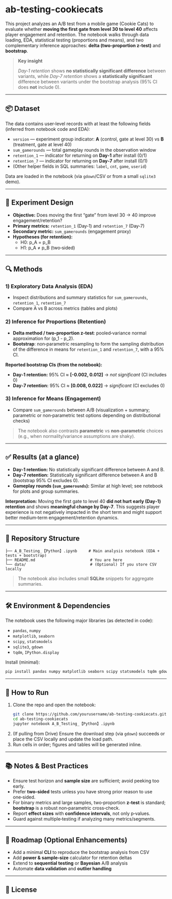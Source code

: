 # ab-testing-cookiecats

This project analyzes an A/B test from a mobile game (Cookie Cats) to evaluate whether **moving the first gate from level 30 to level 40** affects player engagement and retention. The notebook walks through data loading, EDA, statistical testing (proportions and means), and two complementary inference approaches: **delta (two‑proportion z‑test)** and **bootstrap**.

> **Key insight**
>
> *Day‑1 retention* shows **no statistically significant difference** between variants, while *Day‑7 retention* shows a **statistically significant** difference between variants under the bootstrap analysis (95% CI does **not** include 0).

---

## 📦 Dataset

The data contains user‑level records with at least the following fields (inferred from notebook code and EDA):

- `version` — experiment group indicator: **A** (control, gate at level 30) vs **B** (treatment, gate at level 40)
- `sum_gamerounds` — total gameplay rounds in the observation window
- `retention_1` — indicator for returning on **Day‑1** after install (0/1)
- `retention_7` — indicator for returning on **Day‑7** after install (0/1)
- (Other helper fields in SQL summaries: `label`, `cnt`, `game`, `userid`)

Data are loaded in the notebook (via `gdown`/CSV or from a small `sqlite3` demo).

---

## 🎯 Experiment Design

- **Objective:** Does moving the first “gate” from level 30 → 40 improve engagement/retention?
- **Primary metrics:** `retention_1` (Day‑1) and `retention_7` (Day‑7)
- **Secondary metric:** `sum_gamerounds` (engagement proxy)
- **Hypotheses (for retention):**
  - H0: p_A = p_B
  - H1: p_A ≠ p_B (two‑sided)

---

## 🔍 Methods

### 1) Exploratory Data Analysis (EDA)
- Inspect distributions and summary statistics for `sum_gamerounds`, `retention_1`, `retention_7`
- Compare A vs B across metrics (tables and plots)

### 2) Inference for Proportions (Retention)
- **Delta method / two‑proportion z‑test**: pooled‑variance normal approximation for \(p_1 - p_2\).
- **Bootstrap**: non‑parametric resampling to form the sampling distribution of the difference in means for `retention_1` and `retention_7`, with a 95% CI.

**Reported bootstrap CIs (from the notebook):**
- **Day‑1 retention:** 95% CI ≈ **[-0.002, 0.012]** → *not significant* (CI includes 0)
- **Day‑7 retention:** 95% CI ≈ **[0.008, 0.022]** → *significant* (CI excludes 0)

### 3) Inference for Means (Engagement)
- Compare `sum_gamerounds` between A/B (visualization + summary; parametric or non‑parametric test options depending on distributional checks)

> The notebook also contrasts **parametric** vs **non‑parametric** choices (e.g., when normality/variance assumptions are shaky).

---

## ✅ Results (at a glance)

- **Day‑1 retention:** No statistically significant difference between A and B.
- **Day‑7 retention:** Statistically significant difference between A and B (bootstrap 95% CI excludes 0).
- **Gameplay rounds (`sum_gamerounds`):** Similar at high level; see notebook for plots and group summaries.

**Interpretation:** Moving the first gate to level 40 **did not hurt early (Day‑1) retention** and shows **meaningful change by Day‑7**. This suggests player experience is not negatively impacted in the short term and might support better medium‑term engagement/retention dynamics.

---

## 🧱 Repository Structure

```
├── A_B_Testing_【Python】.ipynb     # Main analysis notebook (EDA + tests + bootstrap)
├── README.md                        # You are here
└── data/                            # (Optional) If you store CSV locally
```

> The notebook also includes small **SQLite** snippets for aggregate summaries.

---

## 🛠️ Environment & Dependencies

The notebook uses the following major libraries (as detected in code):
- `pandas`, `numpy`
- `matplotlib`, `seaborn`
- `scipy`, `statsmodels`
- `sqlite3`, `gdown`
- `tqdm`, `IPython.display`

Install (minimal):
```bash
pip install pandas numpy matplotlib seaborn scipy statsmodels tqdm gdown
```

---

## 🚀 How to Run

1. Clone the repo and open the notebook:
   ```bash
   git clone https://github.com/yourusername/ab-testing-cookiecats.git
   cd ab-testing-cookiecats
   jupyter notebook A_B_Testing_【Python】.ipynb
   ```
2. (If pulling from Drive) Ensure the download step (via `gdown`) succeeds or place the CSV locally and update the load path.
3. Run cells in order; figures and tables will be generated inline.

---

## 📚 Notes & Best Practices

- Ensure test horizon and **sample size** are sufficient; avoid peeking too early.
- Prefer **two‑sided** tests unless you have strong prior reason to use one‑sided.
- For binary metrics and large samples, two‑proportion **z‑test** is standard; **bootstrap** is a robust non‑parametric cross‑check.
- Report **effect sizes** with **confidence intervals**, not only p‑values.
- Guard against multiple‑testing if analyzing many metrics/segments.

---

## 🧭 Roadmap (Optional Enhancements)

- Add a minimal **CLI** to reproduce the bootstrap analysis from CSV
- Add **power & sample‑size** calculator for retention deltas
- Extend to **sequential testing** or **Bayesian** A/B analysis
- Automate **data validation** and **outlier handling**

---

## 📜 License

